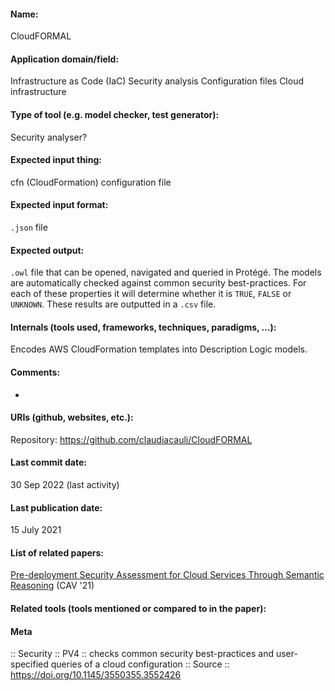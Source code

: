 #### Name:
CloudFORMAL

#### Application domain/field:
Infrastructure as Code (IaC)
Security analysis
Configuration files
Cloud infrastructure

#### Type of tool (e.g. model checker, test generator):
Security analyser?

#### Expected input thing:
cfn (CloudFormation) configuration file

#### Expected input format:
`.json` file

#### Expected output:
`.owl` file that can be opened, navigated and queried in Protégé.
The models are automatically checked against common security best-practices. For each of these properties it will determine whether it is `TRUE`, `FALSE` or `UNKNOWN`. These results are outputted in a `.csv` file.

#### Internals (tools used, frameworks, techniques, paradigms, ...):
Encodes AWS CloudFormation templates into Description Logic models.

#### Comments:
-

#### URIs (github, websites, etc.):
Repository: https://github.com/claudiacauli/CloudFORMAL

#### Last commit date:
30 Sep 2022 (last activity)

#### Last publication date:
15 July 2021

#### List of related papers:
[Pre-deployment Security Assessment for Cloud Services Through Semantic Reasoning](https://doi.org/10.1007/978-3-030-81685-8_36) (CAV '21)

#### Related tools (tools mentioned or compared to in the paper):

#### Meta
:: Security
:: PV4 :: checks common security best-practices and user-specified queries of a cloud configuration
:: Source :: https://doi.org/10.1145/3550355.3552426

